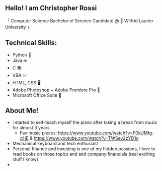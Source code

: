 ## Hello! I am Christopher Rossi

「 Computer Science Bachelor of Science Candidate @ :baby_chick: Wilfrid Laurier University 」

## Technical Skills:
* Python :snake:
* Java :coffee:
* C :books:
* VBA :chart:
* HTML, CSS :desktop_computer:
* Adobe Photoshop + Adobe Premiere Pro :camera_flash:
* Microsoft Office Suite :office:

## About Me!
* I started to self-teach myself the piano after taking a break from music for almost 3 years
  * Fav music pieces: https://www.youtube.com/watch?v=P0kUMfg-dHE & https://www.youtube.com/watch?v=TWSev2zYD1o
* Mechanical keyboard and tech enthusiast 
* Personal finance and investing is one of my hidden passions, I love to read books on those topics and and company financials (real exciting stuff I know)
* 
